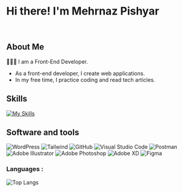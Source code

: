 
# Hi there!  I'm Mehrnaz Pishyar

<br/>



## About Me
👩🏻‍💻 I am a Front-End Developer.

- As a front-end developer, I create web applications.
- In my free time, I practice coding and read tech articles.


## Skills
 [![My Skills](https://skillicons.dev/icons?i=html,css,js,react,nextjs)](https://skillicons.dev)
 

## Software and tools 
<div align="left">
 
![WordPress](https://img.shields.io/badge/WordPress-21759B?logo=WordPress&logoColor=white&style=for-the-badge)
![Tailwind](https://img.shields.io/badge/tailwind-%230073CF.svg?style=for-the-badge&logo=TailwindCSS&logoColor=white&color=06B6D4)
![GitHub](https://img.shields.io/badge/github-%23F44336.svg?style=for-the-badge&logo=GitHub&logoColor=white&color=181717)
![Visual Studio Code](https://img.shields.io/badge/VSCode-%23F44336.svg?style=for-the-badge&logo=Visual%20Studio%20Code&logoColor=white&color=007ACC)
![Postman](https://img.shields.io/badge/postman-%23F44336.svg?style=for-the-badge&logo=Postman&logoColor=white&color=FF6C37)
![Adobe Illustrator](https://img.shields.io/badge/Adobe&nbsp;Illustrator-FF9A00?logo=AdobeIllustrator&logoColor=white&style=for-the-badge)
![Adobe Photoshop](https://img.shields.io/badge/Adobe&nbsp;Photoshop-31A8FF?logo=AdobePhotoshop&logoColor=white&style=for-the-badge)
![Adobe XD](https://img.shields.io/static/v1?style=for-the-badge&message=Adobe+XD&color=FF61F6&logo=Adobe+XD&logoColor=FFFFFF&label=)
![Figma](https://img.shields.io/badge/Figma-F24E1E?logo=Figma&logoColor=white&style=for-the-badge)

</div>

### Languages :

![Top Langs](https://github-readme-stats.vercel.app/api/top-langs/?username=mehrnazpishyar&layout=compact)
